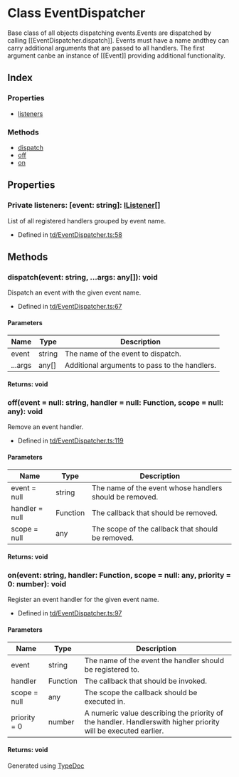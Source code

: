 # Class EventDispatcher
Base class of all objects dispatching events.Events are dispatched by calling [[EventDispatcher.dispatch]]. Events must have a name andthey can carry additional arguments that are passed to all handlers. The first argument canbe an instance of [[Event]] providing additional functionality.

## Index

### Properties
* [listeners](td.eventdispatcher.md#listeners)

### Methods
* [dispatch](td.eventdispatcher.md#dispatch)
* [off](td.eventdispatcher.md#off)
* [on](td.eventdispatcher.md#on)

## Properties

### Private listeners: [event: string]: [IListener](../interfaces/td.ilistener.md)[]
List of all registered handlers grouped by event name.
* Defined in [td/EventDispatcher.ts:58](https://github.com/kimamula/typedoc/blob/HEAD/src/td/EventDispatcher.ts#L58)


## Methods

### dispatch(event: string, ...args: any[]): void
Dispatch an event with the given event name.  
* Defined in [td/EventDispatcher.ts:67](https://github.com/kimamula/typedoc/blob/HEAD/src/td/EventDispatcher.ts#L67)


#### Parameters

| Name | Type | Description |
| ---- | ---- | ---- |
| event | string| The name of the event to dispatch. |
| ...args | any[]| Additional arguments to pass to the handlers. |

#### Returns: void

### off(event =  null: string, handler =  null: Function, scope =  null: any): void
Remove an event handler.  
* Defined in [td/EventDispatcher.ts:119](https://github.com/kimamula/typedoc/blob/HEAD/src/td/EventDispatcher.ts#L119)


#### Parameters

| Name | Type | Description |
| ---- | ---- | ---- |
| event =  null | string| The name of the event whose handlers should be removed. |
| handler =  null | Function| The callback that should be removed. |
| scope =  null | any| The scope of the callback that should be removed. |

#### Returns: void

### on(event: string, handler: Function, scope =  null: any, priority = 0: number): void
Register an event handler for the given event name.  
* Defined in [td/EventDispatcher.ts:97](https://github.com/kimamula/typedoc/blob/HEAD/src/td/EventDispatcher.ts#L97)


#### Parameters

| Name | Type | Description |
| ---- | ---- | ---- |
| event | string| The name of the event the handler should be registered to. |
| handler | Function| The callback that should be invoked. |
| scope =  null | any| The scope the callback should be executed in. |
| priority = 0 | number| A numeric value describing the priority of the handler. Handlerswith higher priority will be executed earlier. |

#### Returns: void


Generated using [TypeDoc](http://typedoc.io)
